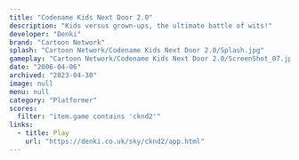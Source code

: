 ```yaml
---
title: "Codename Kids Next Door 2.0"
description: "Kids versus grown-ups, the ultimate battle of wits!"
developer: "Denki"
brand: "Cartoon Network"
splash: "Cartoon Network/Codename Kids Next Door 2.0/Splash.jpg"
gameplay: "Cartoon Network/Codename Kids Next Door 2.0/ScreenShot_07.jpg"
date: "2006-04-06"
archived: "2023-04-30"
image: null
menu: null
category: "Platformer"
scores:
  filter: "item.game contains 'cknd2'"
links:
  - title: Play
    url: "https://denki.co.uk/sky/cknd2/app.html"
---
```


